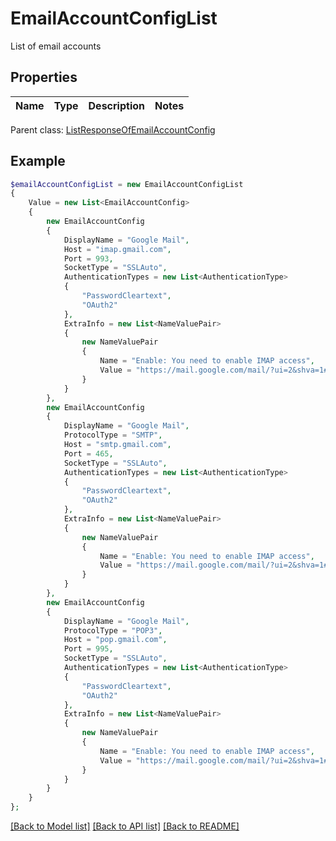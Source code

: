 # EmailAccountConfigList

List of email accounts

## Properties
Name | Type | Description | Notes
---- | ---- | ----------- | -----

 Parent class: [ListResponseOfEmailAccountConfig](ListResponseOfEmailAccountConfig.md)


## Example
```php
$emailAccountConfigList = new EmailAccountConfigList
{
    Value = new List<EmailAccountConfig>
    {
        new EmailAccountConfig
        {
            DisplayName = "Google Mail",
            Host = "imap.gmail.com",
            Port = 993,
            SocketType = "SSLAuto",
            AuthenticationTypes = new List<AuthenticationType>
            {
                "PasswordCleartext",
                "OAuth2"
            },
            ExtraInfo = new List<NameValuePair>
            {
                new NameValuePair
                {
                    Name = "Enable: You need to enable IMAP access",
                    Value = "https://mail.google.com/mail/?ui=2&shva=1#settings/fwdandpop"
                }
            }
        },
        new EmailAccountConfig
        {
            DisplayName = "Google Mail",
            ProtocolType = "SMTP",
            Host = "smtp.gmail.com",
            Port = 465,
            SocketType = "SSLAuto",
            AuthenticationTypes = new List<AuthenticationType>
            {
                "PasswordCleartext",
                "OAuth2"
            },
            ExtraInfo = new List<NameValuePair>
            {
                new NameValuePair
                {
                    Name = "Enable: You need to enable IMAP access",
                    Value = "https://mail.google.com/mail/?ui=2&shva=1#settings/fwdandpop"
                }
            }
        },
        new EmailAccountConfig
        {
            DisplayName = "Google Mail",
            ProtocolType = "POP3",
            Host = "pop.gmail.com",
            Port = 995,
            SocketType = "SSLAuto",
            AuthenticationTypes = new List<AuthenticationType>
            {
                "PasswordCleartext",
                "OAuth2"
            },
            ExtraInfo = new List<NameValuePair>
            {
                new NameValuePair
                {
                    Name = "Enable: You need to enable IMAP access",
                    Value = "https://mail.google.com/mail/?ui=2&shva=1#settings/fwdandpop"
                }
            }
        }
    }
};
```


[[Back to Model list]](README.md#documentation-for-models) [[Back to API list]](README.md#documentation-for-api-endpoints) [[Back to README]](README.md)

